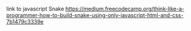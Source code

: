 link to javascript Snake
https://medium.freecodecamp.org/think-like-a-programmer-how-to-build-snake-using-only-javascript-html-and-css-7b1479c3339e
